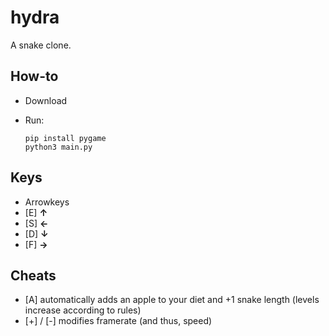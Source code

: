 # hydra
A snake clone.

## How-to
  - Download
  - Run:

        pip install pygame
        python3 main.py
        
## Keys
  - Arrowkeys
  - [E] **↑**
  - [S] **←**
  - [D] **↓**
  - [F] **→** 

## Cheats
 - [A] automatically adds an apple to your diet and +1 snake length (levels increase according to rules)
 - [+] / [-] modifies framerate (and thus, speed)
